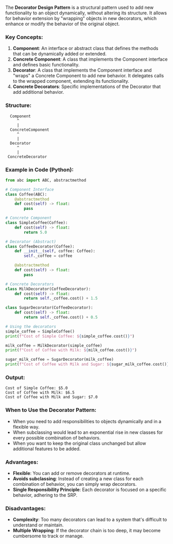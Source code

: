 The **Decorator Design Pattern** is a structural pattern used to add new functionality to an object dynamically, without altering its structure. It allows for behavior extension by "wrapping" objects in new decorators, which enhance or modify the behavior of the original object.

### Key Concepts:
1. **Component**: An interface or abstract class that defines the methods that can be dynamically added or extended.
2. **Concrete Component**: A class that implements the Component interface and defines basic functionality.
3. **Decorator**: A class that implements the Component interface and "wraps" a Concrete Component to add new behavior. It delegates calls to the wrapped component, extending its functionality.
4. **Concrete Decorators**: Specific implementations of the Decorator that add additional behavior.

### Structure:
```
  Component
     ^
     |
  ConcreteComponent
     ^
     |
  Decorator
     ^
     |
 ConcreteDecorator
```

### Example in Code (Python):

```python
from abc import ABC, abstractmethod

# Component Interface
class Coffee(ABC):
    @abstractmethod
    def cost(self) -> float:
        pass

# Concrete Component
class SimpleCoffee(Coffee):
    def cost(self) -> float:
        return 5.0

# Decorator (Abstract)
class CoffeeDecorator(Coffee):
    def __init__(self, coffee: Coffee):
        self._coffee = coffee

    @abstractmethod
    def cost(self) -> float:
        pass

# Concrete Decorators
class MilkDecorator(CoffeeDecorator):
    def cost(self) -> float:
        return self._coffee.cost() + 1.5

class SugarDecorator(CoffeeDecorator):
    def cost(self) -> float:
        return self._coffee.cost() + 0.5

# Using the decorators
simple_coffee = SimpleCoffee()
print(f"Cost of Simple Coffee: ${simple_coffee.cost()}")

milk_coffee = MilkDecorator(simple_coffee)
print(f"Cost of Coffee with Milk: ${milk_coffee.cost()}")

sugar_milk_coffee = SugarDecorator(milk_coffee)
print(f"Cost of Coffee with Milk and Sugar: ${sugar_milk_coffee.cost()}")
```

### Output:
```
Cost of Simple Coffee: $5.0
Cost of Coffee with Milk: $6.5
Cost of Coffee with Milk and Sugar: $7.0
```

### When to Use the Decorator Pattern:
- When you need to add responsibilities to objects dynamically and in a flexible way.
- When subclassing would lead to an exponential rise in new classes for every possible combination of behaviors.
- When you want to keep the original class unchanged but allow additional features to be added.

### Advantages:
- **Flexible**: You can add or remove decorators at runtime.
- **Avoids subclassing**: Instead of creating a new class for each combination of behavior, you can simply wrap decorators.
- **Single Responsibility Principle**: Each decorator is focused on a specific behavior, adhering to the SRP.

### Disadvantages:
- **Complexity**: Too many decorators can lead to a system that's difficult to understand or maintain.
- **Multiple Wrapping**: If the decorator chain is too deep, it may become cumbersome to track or manage.